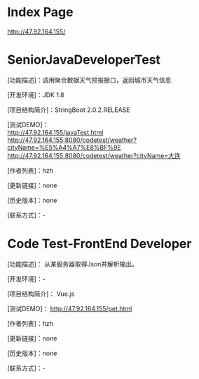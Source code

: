 # Index Page

http://47.92.164.155/

# SeniorJavaDeveloperTest

[功能描述]：调用聚合数据天气预报接口，返回城市天气信息

[开发环境]：JDK 1.8

[项目结构简介]：StringBoot 2.0.2.RELEASE

[测试DEMO]： <br>
http://47.92.164.155/javaTest.html
http://47.92.164.155:8080/codetest/weather?cityName=%E5%A4%A7%E8%BF%9E <br>
http://47.92.164.155:8080/codetest/weather?cityName=大连 <br>

[作者列表]：hzh

[更新链接]：none

[历史版本]：none

[联系方式]：-

# Code Test-FrontEnd Developer
[功能描述]： 从某服务器取得Json并解析输出。

[开发环境]：-

[项目结构简介]： Vue.js

[测试DEMO]： 
http://47.92.164.155/pet.html

[作者列表]：hzh

[更新链接]：none

[历史版本]：none

[联系方式]：-

